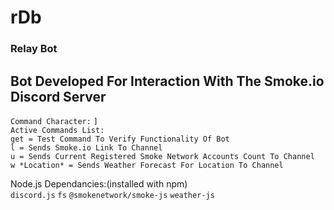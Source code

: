 # **rDb**
### Relay Bot
## Bot Developed For Interaction With The Smoke.io Discord Server

```Command Character:``` ```]```<br>
```Active Commands List:```<br>
```get = Test Command To Verify Functionality Of Bot```<br>
```l = Sends Smoke.io Link To Channel```<br>
```u = Sends Current Registered Smoke Network Accounts Count To Channel```<br>
```w *Location* = Sends Weather Forecast For Location To Channel```<br>

Node.js Dependancies:(installed with npm)<br>
```discord.js``` ```fs``` ```@smokenetwork/smoke-js``` ```weather-js```
